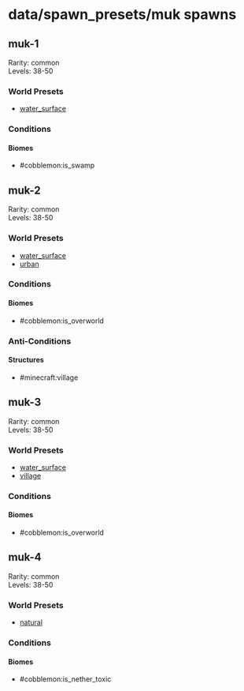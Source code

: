 # data/spawn_presets/muk spawns  
  
## muk-1  
Rarity: common  
Levels: 38-50  
  
### World Presets  
* [water_surface](/data/world_presets/water_surface.md)  
  
### Conditions  
  
#### Biomes  
  * #cobblemon:is_swamp
  
  
## muk-2  
Rarity: common  
Levels: 38-50  
  
### World Presets  
* [water_surface](/data/world_presets/water_surface.md)  
* [urban](/data/world_presets/urban.md)  
  
### Conditions  
  
#### Biomes  
  * #cobblemon:is_overworld
  
  
### Anti-Conditions  
  
#### Structures  
  * #minecraft:village
  
  
## muk-3  
Rarity: common  
Levels: 38-50  
  
### World Presets  
* [water_surface](/data/world_presets/water_surface.md)  
* [village](/data/world_presets/village.md)  
  
### Conditions  
  
#### Biomes  
  * #cobblemon:is_overworld
  
  
## muk-4  
Rarity: common  
Levels: 38-50  
  
### World Presets  
* [natural](/data/world_presets/natural.md)  
  
### Conditions  
  
#### Biomes  
  * #cobblemon:is_nether_toxic
  
